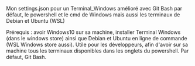 Mon settings.json pour un Terminal_Windows amélioré avec Git Bash par défaut, le powershell et le cmd de Windows mais aussi les terminaux de Debian et Ubuntu (WSL)

Prérequis : avoir Windows10 sur sa machine, installer Terminal Windows (dans le windows store) ainsi que Debian et Ubuntu en ligne de commande (WSL Windows store aussi).
Utile pour les développeurs, afin d'avoir sur sa machine tous les terminaux disponibles dans les onglets du powershell. Par défaut, Git Bash.
